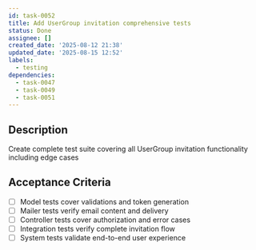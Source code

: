 ```yaml
---
id: task-0052
title: Add UserGroup invitation comprehensive tests
status: Done
assignee: []
created_date: '2025-08-12 21:38'
updated_date: '2025-08-15 12:52'
labels:
  - testing
dependencies:
  - task-0047
  - task-0049
  - task-0051
---
```


## Description

Create complete test suite covering all UserGroup invitation functionality including edge cases

## Acceptance Criteria

- [ ] Model tests cover validations and token generation
- [ ] Mailer tests verify email content and delivery
- [ ] Controller tests cover authorization and error cases
- [ ] Integration tests verify complete invitation flow
- [ ] System tests validate end-to-end user experience
